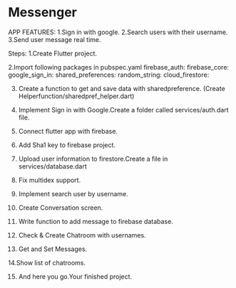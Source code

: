 # Messenger

APP FEATURES:
      1.Sign in with google.
      2.Search users with their username.
      3.Send user message real time.

Steps:
  1.Create Flutter project.

  2.Import following packages in pubspec.yaml
              firebase_auth:
              firebase_core:
              google_sign_in:
              shared_preferences:
              random_string:
              cloud_firestore:
              
   3. Create a function to get and save data with sharedpreference.
                (Create Helperfunction/sharedpref_helper.dart) 
                
   4. Implement Sign in with Google.Create a folder called services/auth.dart file.

   5. Connect flutter app with firebase.

   6. Add Sha1 key to firebase project.

   7. Upload user information to firestore.Create a file in services/database.dart

   8. Fix multidex support.

   9. Implement search user by username.

  10. Create Conversation screen.

  11. Write function to add message to firebase database.

  12. Check & Create Chatroom with usernames.

  13. Get and Set Messages.

  14.Show list of chatrooms.

  15. And here you go.Your finished project.
